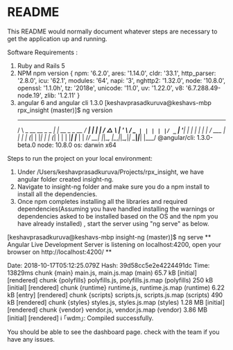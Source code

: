 # README

This README would normally document whatever steps are necessary to get the
application up and running.

Software Requirements : 

1. Ruby and Rails 5 
2. NPM 
   npm version
{ npm: '6.2.0',
  ares: '1.14.0',
  cldr: '33.1',
  http_parser: '2.8.0',
  icu: '62.1',
  modules: '64',
  napi: '3',
  nghttp2: '1.32.0',
  node: '10.8.0',
  openssl: '1.1.0h',
  tz: '2018e',
  unicode: '11.0',
  uv: '1.22.0',
  v8: '6.7.288.49-node.19',
  zlib: '1.2.11' }
3. angular 6 and angular cli 1.3.0
[keshavprasadkuruva@keshavs-mbp rpx_insight (master)]$ ng version
    _                      _                 ____ _     ___
   / \   _ __   __ _ _   _| | __ _ _ __     / ___| |   |_ _|
  / △ \ | '_ \ / _` | | | | |/ _` | '__|   | |   | |    | |
 / ___ \| | | | (_| | |_| | | (_| | |      | |___| |___ | |
/_/   \_\_| |_|\__, |\__,_|_|\__,_|_|       \____|_____|___|
               |___/
@angular/cli: 1.3.0-beta.0
node: 10.8.0
os: darwin x64

Steps to run the project on your local environment: 

1. Under /Users/keshavprasadkuruva/Projects/rpx_insight, we have angular folder created insight-ng.
2. Navigate to insight-ng folder and make sure you do a npm install to install all the dependencies. 
3. Once npm completes installing all the libraries and required dependencies(Assuming you have handled installing the warnings or dependencies asked to be installed based on the OS and the npm you have already installed) , start the server using "ng serve" as below.

[keshavprasadkuruva@keshavs-mbp insight-ng (master)]$ ng serve
** Angular Live Development Server is listening on localhost:4200, open your browser on http://localhost:4200/ **

Date: 2018-10-17T05:12:25.079Z
Hash: 39d58cc5e2e4224491dc
Time: 13829ms
chunk {main} main.js, main.js.map (main) 65.7 kB [initial] [rendered]
chunk {polyfills} polyfills.js, polyfills.js.map (polyfills) 250 kB [initial] [rendered]
chunk {runtime} runtime.js, runtime.js.map (runtime) 6.22 kB [entry] [rendered]
chunk {scripts} scripts.js, scripts.js.map (scripts) 490 kB  [rendered]
chunk {styles} styles.js, styles.js.map (styles) 1.28 MB [initial] [rendered]
chunk {vendor} vendor.js, vendor.js.map (vendor) 3.86 MB [initial] [rendered]
ℹ ｢wdm｣: Compiled successfully.


You should be able to see the dashboard page. check with the team if you have any issues.  



 
